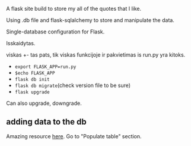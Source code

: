 A flask site build to store my all of the quotes that I like.

Using .db file and flask-sqlalchemy to store and manipulate the data.

Single-database configuration for Flask.

Isskaidytas.

viskas +- tas pats, tik viskas funkcijoje ir pakvietimas is run.py yra kitoks.

- `export FLASK_APP=run.py`
- `$echo FLASK_APP`
- `flask db init`
- `flask db migrate`(check version file to be sure)
- `flask upgrade`

Can also upgrade, downgrade.

## adding data to the db

Amazing resource
[here](https://www.digitalocean.com/community/tutorials/how-to-use-flask-sqlalchemy-to-interact-with-databases-in-a-flask-application).
Go to "Populate table" section.
